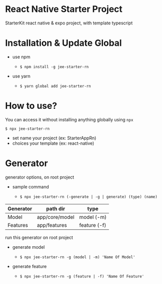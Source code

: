 # React Native Starter Project
StarterKit react native & expo project, with template typescript

# Installation & Update Global
* use npm

    * ```$ npm install -g jee-starter-rn```

* use yarn

  * ```$ yarn global add jee-starter-rn```


# How to use?

You can access it without installing anything globally using ```npx```

```$ npx jee-starter-rn```

- set name your project (ex: StarterAppRn)
- choices your template (ex: react-native)

# Generator
generator options, on root project

* sample command

  * ```$ npx jee-starter-rn (-generate | -g | generate) (type) (name)```


| Generator    | path dir        | type              |
|--------------|-----------------|-------------------|
| Model        | app/core/model  | model (-m)        |
| Features     | app/features    | feature (-f)      |


run this generator on root project
*  generate model
    * ```$ npx jee-starter-rn -g (model | -m) 'Name Of Model'```

* generate feature
    * ```$ npx jee-starter-rn -g (feature | -f) 'Name Of Feature'```
